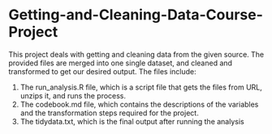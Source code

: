 # Getting-and-Cleaning-Data-Course-Project
This project deals with getting and cleaning data from the given source. The provided files are merged into one single dataset, and cleaned and transformed to get our desired output. The files include:
1. The run_analysis.R file, which is a script file that gets the files from URL, unzips it, and runs the process.
2. The codebook.md file, which contains the descriptions of the variables and the transformation steps required for the project.
3. The tidydata.txt, which is the final output after running the analysis

